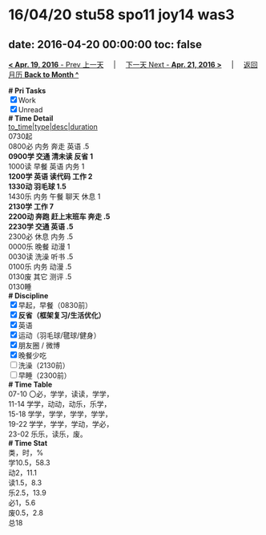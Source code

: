 # 16/04/20 stu58 spo11 joy14 was3

date: 2016-04-20 00:00:00
toc: false
---
[**< Apr. 19, 2016** - Prev 上一天](/lifelogs/2016/04/d19.html) &nbsp; &nbsp; | &nbsp; &nbsp; [下一天 Next - **Apr. 21, 2016 >**](/lifelogs/2016/04/d21.html) &nbsp; &nbsp; |  &nbsp; &nbsp; [返回月历 **Back to Month ^**](/lifelogs/2016/04/index.html)
<br/><div><b># Pri Tasks</b></div><div><input checked="true" type="checkbox"/>Work</div><div><input checked="true" type="checkbox"/>Unread</div><div><b># Time Detail</b></div><div><u>to_time|type|desc|duration</u></div><div>0730起</div><div>0800必 内务 奔走 英语 .5</div><div><b>0900学 交通 清未读 反省 1</b></div><div>1000读 早餐 英语 内务 1</div><div><b>1200学 英语 读代码 工作 2</b></div><div><b>1330动 羽毛球 1.5</b></div><div>1430乐 内务 午餐 聊天 休息 1</div><div><b>2130学 工作 7</b></div><div><b>2200动 奔跑 赶上末班车 奔走 .5</b></div><div><b>2230学 交通 英语 .5</b></div><div>2300必 休息 内务 .5</div><div>0000乐 晚餐 动漫 1</div><div>0030读 洗澡 听书 .5</div><div>0100乐 内务 动漫 .5</div><div>0130废 其它 测评 .5</div><div>0130睡</div><div><b># Discipline</b></div><div><input checked="true" type="checkbox"/>早起，早餐（0830前）</div><div><b><input checked="true" type="checkbox"/></b><b>反省（框架复习/生活优化）</b></div><div><input checked="true" type="checkbox"/>英语</div><div><input checked="true" type="checkbox"/>运动（羽毛球/毽球/健身）</div><div><input checked="true" type="checkbox"/>朋友圈 / 微博</div><div><input checked="true" type="checkbox"/>晚餐少吃</div><div><input type="checkbox"/>洗澡（2130前）</div><div><input type="checkbox"/>早睡（2300前）</div><div><b># Time Table</b></div><div>07-10 〇必，学学，读读，学学，</div><div>11-14 学学，动动，动乐，乐学，</div><div>15-18 学学，学学，学学，学学，</div><div>19-22 学学，学学，学动，学必，</div><div>23-02 乐乐，读乐，废。</div><div><b># Time Stat</b></div><div>类，时，%</div><div>学10.5，58.3</div><div>动2，11.1</div><div>读1.5，8.3</div><div>乐2.5，13.9</div><div>必1，5.6</div><div>废0.5，2.8</div><div>总18</div>
